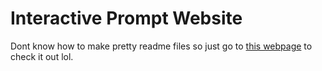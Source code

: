 # Interactive Prompt Website

Dont know how to make pretty readme files so just go to [this webpage](https://flyhtz.nl/Interactive-Prompt-Website/) to check it out lol.
